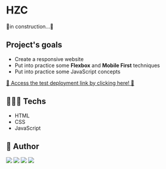 # HZC

🚧in construction...🚧

## Project's goals
* Create a responsive website
* Put into practice some **Flexbox** and **Mobile First** techniques
* Put into practice some JavaScript concepts


[🔗 Access the test deployment link by clicking here! 💜](https://fernandadiasm.github.io/ecommerce-hzc/)


## 👩🏻‍💻 Techs
* HTML
* CSS
* JavaScript

## 👤 Author
<div>
<p align="left">
<a href="https://www.linkedin.com/in/fernandadiasme" target="_blank"><img src="https://img.shields.io/badge/-LinkedIn-%230077B5?style=for-the-badge&logo=linkedin&logoColor=white" target="_blank"></a>  
<a href = "mailto:fernandadiasme@gmail.com"><img src="https://img.shields.io/badge/-Gmail-%23333?style=for-the-badge&logo=gmail&logoColor=white" target="_blank"></a>
<a href="https://github.com/fernandadiasm" target="_blank"><img src="https://img.shields.io/badge/GitHub-100000?style=for-the-badge&logo=github&logoColor=white" target="_blank"></a>
<a href="https://instagram.com/ferandadias" target="_blank"><img src="https://img.shields.io/badge/-Instagram-%23E4405F?style=for-the-badge&logo=instagram&logoColor=white" target="_blank"></a>
</div>

